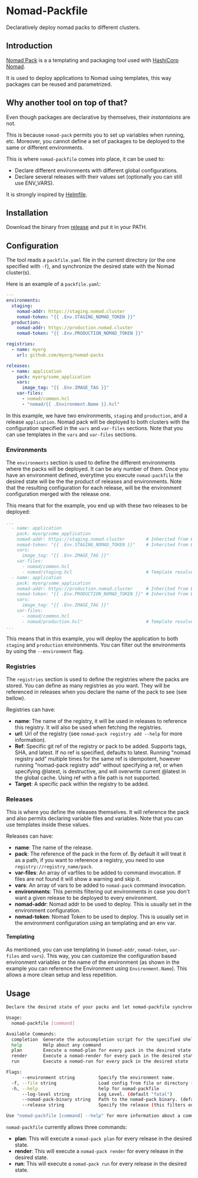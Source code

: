 # Nomad-Packfile
Declaratively deploy nomad packs to different clusters.

## Introduction

[Nomad Pack](https://github.com/hashicorp/nomad-pack) is a a templating and
packaging tool used with [HashiCorp Nomad](https://www.nomadproject.io/).

It is used to deploy applications to Nomad using templates, this way
packages can be reused and parametrized.

## Why another tool on top of that?
Even though packages are declarative by themselves, their *instantaions* are not.

This is because `nomad-pack` permits you to set up variables when running, etc. Moreover,
you cannot define a set of packages to be deployed to the same or different environments.

This is where `nomad-packfile` comes into place, it can be used to:

- Declare different environments with different global configurations.
- Declare several releases with their values set (optionally you can still use ENV_VARS).

It is strongly inspired by [Helmfile](https://github.com/helmfile/helmfile).

## Installation

Download the binary from [release](https://github.com/magec/nomad-packfile/releases) and 
put it in your PATH.

## Configuration

The tool reads a `packfile.yaml` file in the current directory (or the one specified with `-f`),
and synchronize the desired state with the Nomad cluster(s).

Here is an example of a `packfile.yaml`:

```yaml
---
environments:
  staging:
    nomad-addr: https://staging.nomad.cluster
    nomad-token: "{{ .Env.STAGING_NOMAD_TOKEN }}"
  production:
    nomad-addr: https://production.nomad.cluster
    nomad-token: "{{ .Env.PRODUCTION_NOMAD_TOKEN }}"

registries:
  - name: myorg
    url: github.com/myorg/nomad-packs

releases:
  - name: application
    pack: myorg/some_application
    vars:
      image_tag: "{{ .Env.IMAGE_TAG }}"
    var-files:
      - nomad/common.hcl
      - "nomad/{{ .Environment.Name }}.hcl"
```

In this example, we have two environments, `staging` and `production`, and a release `application`. Nomad
pack will be deployed to both clusters with the configuration specified in the `vars` and `var-files` sections.
Note that you can use templates in the `vars` and `var-files` sections.

### Environments

The `environments` section is used to define the different environments where the packs will be deployed. It
can be any number of them. Once you have an environment defined, everytime you execute `nomad-packfile` the desired state
will be the the product of releases and environments. Note that the resulting configuration for each release, will be the
environment configuration merged with the release one.

This means that for the example, you end up with these two releases to be deployed:

```yaml
...
  - name: application
    pack: myorg/some_application
    nomad-addr: https://staging.nomad.cluster        # Inherited from Environment config
    nomad-token: "{{ .Env.STAGING_NOMAD_TOKEN }}"    # Inherited from Environment config
    vars:
      image_tag: "{{ .Env.IMAGE_TAG }}"
    var-files:
      - nomad/common.hcl
      - nomad/staging.hcl                            # Template resolved to environment name.
  - name: application
    pack: myorg/some_application
    nomad-addr: https://production.nomad.cluster     # Inherited from Environment config
    nomad-token: "{{ .Env.PRODUCTION_NOMAD_TOKEN }}" # Inherited from Environment config
    vars:
      image_tag: "{{ .Env.IMAGE_TAG }}"
    var-files:
      - nomad/common.hcl
      - nomad/production.hcl"                        # Template resolved to environment name.
...
```

This means that in this example, you will deploy the application to
both `staging` and `production` environments. You can filter out the environments by using the `--environment` flag.

### Registries
The `registries` section is used to define the registries where the packs are stored. You can define as many registries as you want.
They will be referenced in releases when you declare the name of the pack to see (see bellow).

Registries can have:

- **name**: The name of the registry, it will be used in releases to reference this registry. It will also be used when fetching the registries.
- **url**: Url of the registry (see `nomad-pack registry add --help` for more information).
- **Ref**: Specific git ref of the registry or pack to be added. Supports tags,
        SHA, and latest. If no ref is specified, defaults to latest. Running
        "nomad registry add" multiple times for the same ref is idempotent,
        however running "nomad-pack registry add" without specifying a
        ref, or when specifying @latest, is destructive, and will overwrite
        current @latest in the global cache. Using ref with a file path is not
        supported.
- **Target**: A specific pack within the registry to be added.

### Releases
This is where you define the releases themselves. It will reference the pack and also permits declaring variable files and variables. Note
that you can use templates inside these values.

Releases can have:

- **name**: The name of the release.
- **pack**: The reference of the pack in the form of. By default it will treat it as a path, if you want to reference a registry, you need to use
            `registry://registry_name/pack`.
- **var-files**: An array of varfiles to be added to command invocation. If files are not found it will show a warning and skip it.
- **vars**: An array of vars to be added to `nomad-pack` command invocation.
- **environments**: This permits filtering out environments in case you don't want a given release to be deployed to every environment.
- **nomad-addr**: Nomad addr to be used to deploy. This is usually set in the environment configuration.
- **nomad-token**: Nomad Token to be used to deploy. This is usually set in the environment configuration using an templating and an env var.

#### Templating
As mentioned, you can use templating in (`nomad-addr`, `nomad-token`, `var-files` and `vars`). This way, you can customize the configuration
based environment variables or the name of the environment (as shown in the example you can reference the Environment using `Environment.Name`).
This allows a more clean setup and less repetition.

## Usage
```bash
Declare the desired state of your packs and let nomad-packfile synchronize it with your Nomad cluster.

Usage:
  nomad-packfile [command]

Available Commands:
  completion  Generate the autocompletion script for the specified shell
  help        Help about any command
  plan        Execute a nomad-plan for every pack in the desired state
  render      Execute a nomad-render for every pack in the desired state
  run         Execute a nomad-run for every pack in the desired state

Flags:
      --environment string         Specify the environment name.
  -f, --file string                Load config from file or directory (default "packfile.yaml")
  -h, --help                       help for nomad-packfile
      --log-level string           Log Level. (default "fatal")
      --nomad-pack-binary string   Path to the nomad-pack binary. (default "nomad-pack")
      --release string             Specify the release (this filters out any release apart from the specified one).

Use "nomad-packfile [command] --help" for more information about a command.
```

`nomad-packfile` currently allows three commands:

- **plan**: This will execute a `nomad-pack plan` for every release in the desired state.
- **render**: This will execute a `nomad-pack render` for every release in the desired state.
- **run**: This will execute a `nomad-pack run` for every release in the desired state.
